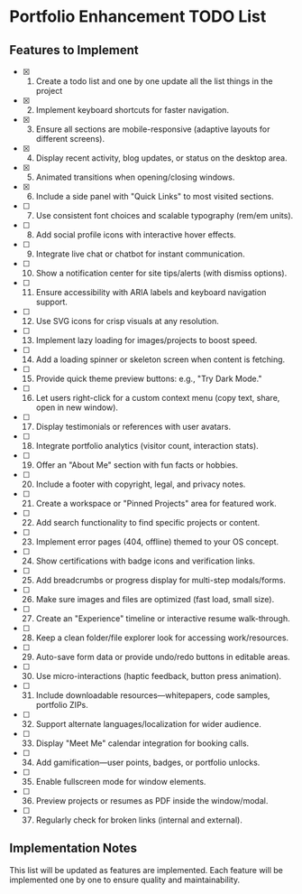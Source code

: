 # Portfolio Enhancement TODO List

## Features to Implement

- [x] 1. Create a todo list and one by one update all the list things in the project 
- [x] 2. Implement keyboard shortcuts for faster navigation.
- [x] 3. Ensure all sections are mobile-responsive (adaptive layouts for different screens).
- [x] 4. Display recent activity, blog updates, or status on the desktop area.
- [x] 5. Animated transitions when opening/closing windows.
- [x] 6. Include a side panel with "Quick Links" to most visited sections.
- [ ] 7. Use consistent font choices and scalable typography (rem/em units).
- [ ] 8. Add social profile icons with interactive hover effects.
- [ ] 9. Integrate live chat or chatbot for instant communication.
- [ ] 10. Show a notification center for site tips/alerts (with dismiss options).
- [ ] 11. Ensure accessibility with ARIA labels and keyboard navigation support.
- [ ] 12. Use SVG icons for crisp visuals at any resolution.
- [ ] 13. Implement lazy loading for images/projects to boost speed.
- [ ] 14. Add a loading spinner or skeleton screen when content is fetching.
- [ ] 15. Provide quick theme preview buttons: e.g., "Try Dark Mode."
- [ ] 16. Let users right-click for a custom context menu (copy text, share, open in new window).
- [ ] 17. Display testimonials or references with user avatars.
- [ ] 18. Integrate portfolio analytics (visitor count, interaction stats).
- [ ] 19. Offer an "About Me" section with fun facts or hobbies.
- [ ] 20. Include a footer with copyright, legal, and privacy notes.
- [ ] 21. Create a workspace or "Pinned Projects" area for featured work.
- [ ] 22. Add search functionality to find specific projects or content.
- [ ] 23. Implement error pages (404, offline) themed to your OS concept.
- [ ] 24. Show certifications with badge icons and verification links.
- [ ] 25. Add breadcrumbs or progress display for multi-step modals/forms.
- [ ] 26. Make sure images and files are optimized (fast load, small size).
- [ ] 27. Create an "Experience" timeline or interactive resume walk-through.
- [ ] 28. Keep a clean folder/file explorer look for accessing work/resources.
- [ ] 29. Auto-save form data or provide undo/redo buttons in editable areas.
- [ ] 30. Use micro-interactions (haptic feedback, button press animation).
- [ ] 31. Include downloadable resources—whitepapers, code samples, portfolio ZIPs.
- [ ] 32. Support alternate languages/localization for wider audience.
- [ ] 33. Display "Meet Me" calendar integration for booking calls.
- [ ] 34. Add gamification—user points, badges, or portfolio unlocks.
- [ ] 35. Enable fullscreen mode for window elements.
- [ ] 36. Preview projects or resumes as PDF inside the window/modal.
- [ ] 37. Regularly check for broken links (internal and external).

## Implementation Notes

This list will be updated as features are implemented. Each feature will be implemented one by one to ensure quality and maintainability.